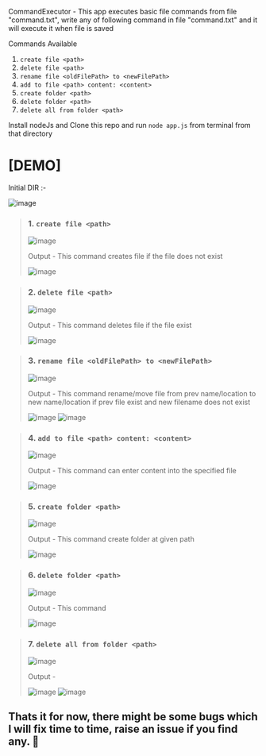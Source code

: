 CommandExecutor - This app executes basic file commands from file "command.txt", write any of following command in file "command.txt" and it will execute it when file is saved

Commands Available
1. `create file <path>`
2. `delete file <path>`
3. `rename file <oldFilePath> to <newFilePath>`
4. `add to file <path> content: <content>`
5. `create folder <path>`
6. `delete folder <path>`
7. `delete all from folder <path>`

Install nodeJs and Clone this repo and run `node app.js` from terminal from that directory

# [DEMO]

Initial DIR :-

![image](https://user-images.githubusercontent.com/68836359/224502945-00134057-9241-47c4-82dd-92803ccb660c.png)


> ### 1. `create file <path>`
>
>![image](https://user-images.githubusercontent.com/68836359/224492162-db5d8e09-2411-4fa0-9ae2-9ca06fff68c9.png)
>
>Output - This command creates file if the file does not exist
>
>![image](https://user-images.githubusercontent.com/68836359/224492185-09d0170e-d76b-463f-ab2b-f247e8ee76aa.png)

> ### 2. `delete file <path>`
>
>![image](https://user-images.githubusercontent.com/68836359/224492253-78d462e5-bb9b-4751-8c79-e3d413896f40.png)
>
>Output - This command deletes file if the file exist
>
>![image](https://user-images.githubusercontent.com/68836359/224492262-f7c6237c-8b2a-4825-b215-19eea81f3480.png)

> ### 3. `rename file <oldFilePath> to <newFilePath>`
>
>![image](https://user-images.githubusercontent.com/68836359/224492415-3e97d4fc-1f92-41cf-83ab-fdf71b2f3222.png)
>
>Output - This command rename/move file from prev name/location to new name/location if prev file exist and new filename does not exist
>
>![image](https://user-images.githubusercontent.com/68836359/224492390-28141e0b-9a6b-4c60-a260-17f50167655b.png)
>![image](https://user-images.githubusercontent.com/68836359/224492417-ec54faa8-a981-415d-8344-b04e043b6425.png)

> ### 4. `add to file <path> content: <content>`
>
>![image](https://user-images.githubusercontent.com/68836359/224502313-71e23a06-a9cf-4fdd-893d-730d51eea771.png)
>
>Output - This command can enter content into the specified file
>
>![image](https://user-images.githubusercontent.com/68836359/224502303-f6059adf-1b5b-4015-8789-c8ece0d68f1b.png)

> ### 5. `create folder <path>`
>
>![image](https://user-images.githubusercontent.com/68836359/224502372-19c44cb5-e13c-4f50-be73-9fa08ac2f05c.png)
>
>Output - This command create folder at given path
>
>![image](https://user-images.githubusercontent.com/68836359/224502384-3f015247-99f6-4dfd-b6d7-6ad8575b5dd5.png)

> ### 6. `delete folder <path>`
>
>![image](https://user-images.githubusercontent.com/68836359/224502403-9948ae35-815a-49cd-8c7e-800cb7d7654e.png)
>
>Output - This command 
>
>![image](https://user-images.githubusercontent.com/68836359/224502432-19ebfcb3-58ba-4fa2-92cd-7477303bfadc.png)

> ### 7. `delete all from folder <path>`
>
>![image](https://user-images.githubusercontent.com/68836359/224502906-ec56d5f9-4217-44f4-b74a-66729ade3d8b.png)
>
>Output - 
>
>![image](https://user-images.githubusercontent.com/68836359/224502897-299b84f0-f5f0-492b-841f-1f3e85d8042c.png)
>![image](https://user-images.githubusercontent.com/68836359/224502915-5631f2d4-905e-4901-926b-c6a00f55b1cf.png)

## Thats it for now, there might be some bugs which I will fix time to time, raise an issue if you find any. 🥹


